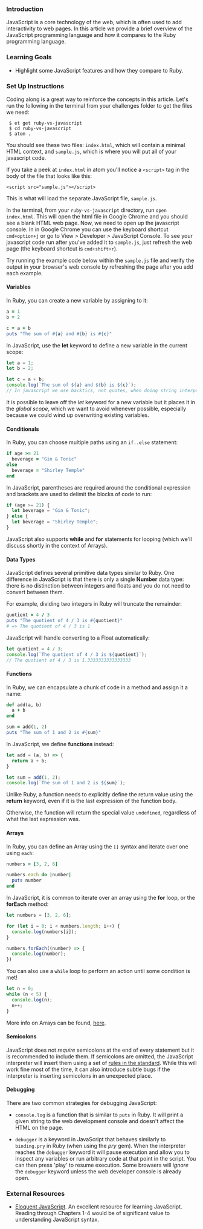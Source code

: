 ### Introduction

JavaScript is a core technology of the web, which is often used to add
interactivity to web pages. In this article we provide a brief overview of the JavaScript programming language and how it compares to the Ruby programming language.

### Learning Goals

* Highlight some JavaScript features and how they compare to Ruby.

### Set Up Instructions

Coding along is a great way to reinforce the concepts in this article. Let's run the following in the terminal from your challenges folder to get the files we need:
```
 $ et get ruby-vs-javascript
 $ cd ruby-vs-javascript
 $ atom .
 ```
 You should see these two files: `index.html`, which will contain a minimal HTML context, and `sample.js`, which is where you will put all of your javascript code.

If you take a peek at `index.html` in atom you'll notice a `<script>` tag in the body of the file that looks like this:
```
<script src="sample.js"></script>
```
This is what will load the separate JavaScript file, `sample.js`.

In the terminal, from your `ruby-vs-javascript` directory, run `open index.html`. This will open the html file in Google Chrome and you should see a blank HTML web page. Now, we need to open up the javascript console. In in Google Chrome you can use the keyboard shortcut `cmd+option+j` or go to View > Developer > JavaScript Console. To see your javascript code run after you've added it to `sample.js`, just refresh the web page (the keyboard shortcut is `cmd+shift+r`).

Try running the example code below within the `sample.js` file and verify the output in your browser's web console by refreshing the page after you add each example.

#### Variables

In Ruby, you can create a new variable by assigning to it:

```ruby
a = 1
b = 2

c = a + b
puts "The sum of #{a} and #{b} is #{c}"
```

In JavaScript, use the **let** keyword to define a new variable in the current scope:

```javascript
let a = 1;
let b = 2;

let c = a + b;
console.log(`The sum of ${a} and ${b} is ${c}`);
// In javascript we use backtics, not quotes, when doing string interpolation
```

It is possible to leave off the _let_ keyword for a new variable but it places it in the _global scope_, which we want to avoid whenever possible, especially because we could wind up overwriting existing variables.

#### Conditionals

In Ruby, you can choose multiple paths using an `if..else` statement:

```ruby
if age >= 21
  beverage = "Gin & Tonic"
else
  beverage = "Shirley Temple"
end
```

In JavaScript, parentheses are required around the conditional expression and brackets are used to delimit the blocks of code to run:

```javascript
if (age >= 21) {
  let beverage = "Gin & Tonic";
} else {
  let beverage = "Shirley Temple";
}
```

JavaScript also supports **while** and **for** statements for looping (which we'll discuss shortly in the context of Arrays).

#### Data Types

JavaScript defines several primitive data types similar to Ruby. One difference in JavaScript is that there is only a single **Number** data type: there is no distinction between integers and floats and you do not need to convert between them.

For example, dividing two integers in Ruby will truncate the remainder:

```ruby
quotient = 4 / 3
puts "The quotient of 4 / 3 is #{quotient}"
# => The quotient of 4 / 3 is 1
```

JavaScript will handle converting to a Float automatically:

```javascript
let quotient = 4 / 3;
console.log(`The quotient of 4 / 3 is ${quotient}`);
// The quotient of 4 / 3 is 1.3333333333333333
```

#### Functions

In Ruby, we can encapsulate a chunk of code in a method and assign it a name:

```ruby
def add(a, b)
  a + b
end

sum = add(1, 2)
puts "The sum of 1 and 2 is #{sum}"
```

In JavaScript, we define **functions** instead:

```javascript
let add = (a, b) => {
  return a + b;
}

let sum = add(1, 2);
console.log(`The sum of 1 and 2 is ${sum}`);
```

Unlike Ruby, a function needs to explicitly define the return value using the **return** keyword, even if it is the last expression of the function body.

Otherwise, the function will return the special value `undefined`, regardless of what the last expression was.

#### Arrays

In Ruby, you can define an Array using the `[]` syntax and iterate over one using `each`:

```ruby
numbers = [3, 2, 6]

numbers.each do |number|
  puts number
end
```

In JavaScript, it is common to iterate over an array using the **for** loop, or the **forEach** method:

```javascript
let numbers = [3, 2, 6];

for (let i = 0; i < numbers.length; i++) {
  console.log(numbers[i]);
}

numbers.forEach((number) => {
  console.log(number);
})
```

You can also use a `while` loop to perform an action until some condition is met!

```javascript
let n = 0;
while (n < 5) {
  console.log(n);
  n++;
}
```

More info on Arrays can be found,
 [here](https://developer.mozilla.org/en-US/docs/Web/JavaScript/Reference/Global_Objects/Array).


#### Semicolons

JavaScript does not _require_ semicolons at the end of every statement but it is recommended to include them. If semicolons are omitted, the JavaScript interpreter will insert them using a set of [rules in the standard](http://bclary.com/2004/11/07/#a-7.9.1). While this will work fine most of the time, it can also introduce subtle bugs if the interpreter is inserting semicolons in an unexpected place.

#### Debugging

There are two common strategies for debugging JavaScript:

* `console.log` is a function that is similar to `puts` in Ruby. It will print a given string to the web development console and doesn't affect the HTML on the page.

* `debugger` is a keyword in JavaScript that behaves similarly to `binding.pry` in Ruby (when using the _pry_ gem). When the interpreter reaches the `debugger` keyword it will pause execution and allow you to inspect any variables or run arbitrary code at that point in the script. You can then press 'play' to resume execution. Some browsers will _ignore_ the `debugger` keyword unless the web developer console is already open.

### External Resources

* [Eloquent JavaScript](http://eloquentjavascript.net/). An excellent resource for learning JavaScript. Reading through Chapters 1-4 would be of significant value to understanding JavaScript syntax.
